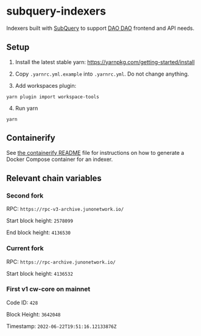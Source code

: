 # subquery-indexers

Indexers built with [SubQuery](https://subquery.network/) to support [DAO
DAO](https://daodao.zone/) frontend and API needs.

## Setup

1. Install the latest stable yarn: https://yarnpkg.com/getting-started/install

2. Copy `.yarnrc.yml.example` into `.yarnrc.yml`. Do not change anything.

3. Add workspaces plugin:

```
yarn plugin import workspace-tools
```

4. Run yarn

```
yarn
```

## Containerify

See [the containerify README](./packages/containerify/README.md) file for
instructions on how to generate a Docker Compose container for an indexer.

## Relevant chain variables

### Second fork

RPC: `https://rpc-v3-archive.junonetwork.io/`

Start block height: `2578099`

End block height: `4136530`

### Current fork

RPC: `https://rpc-archive.junonetwork.io/`

Start block height: `4136532`

### First v1 cw-core on mainnet

Code ID: `428`

Block Height: `3642048`

Timestamp: `2022-06-22T19:51:16.12133876Z`
